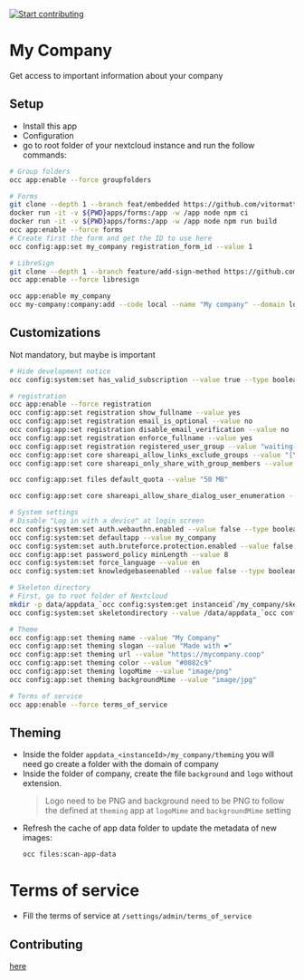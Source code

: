 [![Start contributing](https://img.shields.io/github/issues/LibreCodeCoop/my_company/good%20first%20issue?color=7057ff&label=Contribute)](https://github.com/LibreCodeCoop/my_company/issues?q=is%3Aissue+is%3Aopen+sort%3Aupdated-desc+label%3A%22good+first+issue%22)

# My Company

Get access to important information about your company

## Setup

* Install this app
* Configuration
* go to root folder of your nextcloud instance and run the follow commands:
```bash
# Group folders
occ app:enable --force groupfolders

# Forms
git clone --depth 1 --branch feat/embedded https://github.com/vitormattos/forms/ apps/forms
docker run -it -v ${PWD}apps/forms:/app -w /app node npm ci
docker run -it -v ${PWD}apps/forms:/app -w /app node npm run build
occ app:enable --force forms
# Create first the form and get the ID to use here
occ config:app:set my_company registration_form_id --value 1

# LibreSign
git clone --depth 1 --branch feature/add-sign-method https://github.com/LibreSign/libresign/ apps/libresign
occ app:enable --force libresign

occ app:enable my_company
occ my-company:company:add --code local --name "My company" --domain local.localhost
```
## Customizations

Not mandatory, but maybe is important
```bash
# Hide development notice
occ config:system:set has_valid_subscription --value true --type boolean

# registration
occ app:enable --force registration
occ config:app:set registration show_fullname --value yes
occ config:app:set registration email_is_optional --value no
occ config:app:set registration disable_email_verification --value no
occ config:app:set registration enforce_fullname --value yes
occ config:app:set registration registered_user_group --value "waiting-approval"
occ config:app:set core shareapi_allow_links_exclude_groups --value "[\"waiting-approval\"]"
occ config:app:set core shareapi_only_share_with_group_members --value no

occ config:app:set files default_quota --value "50 MB"

occ config:app:set core shareapi_allow_share_dialog_user_enumeration --value no

# System settings
# Disable "Log in with a device" at login screen
occ config:system:set auth.webauthn.enabled --value false --type boolean
occ config:system:set defaultapp --value my_company
occ config:system:set auth.bruteforce.protection.enabled --value false --type boolean
occ config:app:set password_policy minLength --value 8
occ config:system:set force_language --value en
occ config:system:set knowledgebaseenabled --value false --type boolean

# Skeleton directory
# First, go to root folder of Nextcloud
mkdir -p data/appdata_`occ config:system:get instanceid`/my_company/skeleton
occ config:system:set skeletondirectory --value /data/appdata_`occ config:system:get instanceid`/my_company/skeleton

# Theme
occ config:app:set theming name --value "My Company"
occ config:app:set theming slogan --value "Made with ❤️"
occ config:app:set theming url --value "https://mycompany.coop"
occ config:app:set theming color --value "#0082c9"
occ config:app:set theming logoMime --value "image/png"
occ config:app:set theming backgroundMime --value "image/jpg"

# Terms of service
occ app:enable --force terms_of_service
```
## Theming
* Inside the folder `appdata_<instanceId>/my_company/theming` you will need go create a folder with the domain of company
* Inside the folder of company, create the file `background` and `logo` without extension.
  > Logo need to be PNG and background need to be PNG  to follow the defined at `theming` app at `logoMime` and `backgroundMime` setting
* Refresh the cache of app data folder to update the metadata of new images:
  ```bash
  occ files:scan-app-data
  ```

# Terms of service
* Fill the terms of service at `/settings/admin/terms_of_service`

## Contributing

[here](.github/CONTRIBUTING.md)
